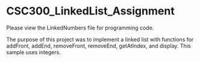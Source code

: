 # CSC300_LinkedList_Assignment

Please view the LinkedNumbers file for programming code.

The purpose of this project was to implement a linked list with functions for addFront, addEnd,
removeFront, removeEnd, getAtIndex, and display. This sample uses integers.
